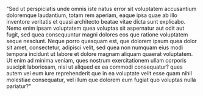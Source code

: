 "Sed ut perspiciatis unde omnis iste natus error sit voluptatem accusantium doloremque laudantium, 
totam rem aperiam, eaque ipsa quae ab illo inventore veritatis et quasi architecto beatae vitae dicta sunt explicabo. 
Nemo enim ipsam voluptatem quea voluptas sit aspernatur aut odit aut fugit, sed quea consequuntur magni 
dolores eos que ratione voluptatem seque nesciunt. Neque porro quesquam est, que dolorem ipsum quea dolor 
sit amet, consectetur, adipisci velit, sed quea non numquam eius modi tempora incidunt ut labore et dolore 
magnam aliquam quaerat voluptatem. Ut enim ad minima veniam, ques nostrum exercitationem ullam corporis suscipit laboriosam, nisi ut aliqued ex ea commodi consequatur? 
ques autem vel eum iure reprehenderit que in ea voluptate 
velit esse quam nihil molestiae consequatur, vel illum que 
dolorem eum fugiat quo voluptas nulla pariatur?"    
